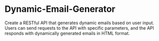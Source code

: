 # Dynamic-Email-Generator
Create a RESTful API that generates dynamic emails based on user input. Users can send requests to the API with specific parameters, and the API responds with dynamically generated emails in HTML format.
